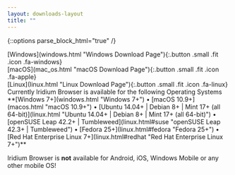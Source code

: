 ```yaml
---
layout: downloads-layout
title: ""
---
```


{::options parse_block_html="true" /}
<div class="row">
<div class="4u 12u$(small)">
[Windows](windows.html "Windows Download Page"){:.button .small .fit .icon .fa-windows}
</div>
<div class="4u 12u$(small)">
[macOS](mac_os.html "macOS Download Page"){:.button .small .fit .icon .fa-apple}
</div>
<div class="4u 12u$(small)">
[Linux](linux.html "Linux Download Page"){:.button .small .fit .icon .fa-linux}
</div>
</div>
Currently Iridium Browser is available for the following Operating Systems    
**[Windows 7+](windows.html "Windows 7+") &#8226;
[macOS 10.9+](macos.html "macOS 10.9+") &#8226;
[Ubuntu 14.04+ | Debian 8+ | Mint 17+ (all 64-bit)](linux.html "Ubuntu 14.04+ | Debian 8+ | Mint 17+ (all 64-bit)") &#8226;
[openSUSE Leap 42.2+ | Tumbleweed](linux.html#suse "openSUSE Leap 42.3+ | Tumbleweed") &#8226;
[Fedora 25+](linux.html#fedora "Fedora 25+") &#8226;
[Red Hat Enterprise Linux 7+](linux.html#redhat "Red Hat Enterprise Linux 7+")**

<span class="fa fa-warning"></span> Iridium Browser is **not** available for Android, iOS, Windows Mobile or any other mobile OS!
